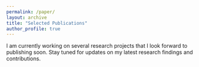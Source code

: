 ```yaml
---
permalink: /paper/
layout: archive
title: "Selected Publications"
author_profile: true
---
```


I am currently working on several research projects that I look forward to publishing soon. Stay tuned for updates on my latest research findings and contributions. 
